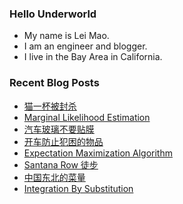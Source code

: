 ### Hello Underworld

- My name is Lei Mao.
- I am an engineer and blogger.
- I live in the Bay Area in California.


### Recent Blog Posts

<!-- BLOG-POST-LIST:START -->
- [猫一杯被封杀](https://leimao.github.io/essay/%E7%8C%AB%E4%B8%80%E6%9D%AF%E8%A2%AB%E5%B0%81%E6%9D%80/)
- [Marginal Likelihood Estimation](https://leimao.github.io/blog/Marginal-Likelihood-Estimation/)
- [汽车玻璃不要贴膜](https://leimao.github.io/essay/%E6%B1%BD%E8%BD%A6%E7%8E%BB%E7%92%83%E4%B8%8D%E8%A6%81%E8%B4%B4%E8%86%9C/)
- [开车防止犯困的物品](https://leimao.github.io/essay/%E5%BC%80%E8%BD%A6%E9%98%B2%E6%AD%A2%E7%8A%AF%E5%9B%B0%E7%9A%84%E7%89%A9%E5%93%81/)
- [Expectation Maximization Algorithm](https://leimao.github.io/blog/Expectation-Maximization-Algorithm/)
- [Santana Row 徒步](https://leimao.github.io/life/Santana-Row/)
- [中国东北的菜量](https://leimao.github.io/essay/%E4%B8%AD%E5%9B%BD%E4%B8%9C%E5%8C%97%E7%9A%84%E8%8F%9C%E9%87%8F/)
- [Integration By Substitution](https://leimao.github.io/blog/Integration-By-Substitution/)
<!-- BLOG-POST-LIST:END -->
